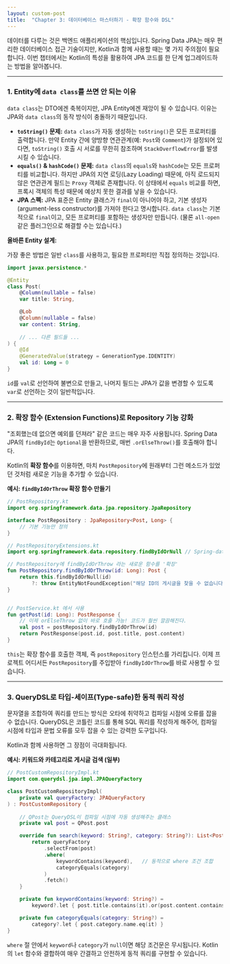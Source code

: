 ```yaml
---
layout: custom-post
title:  "Chapter 3: 데이터베이스 마스터하기 - 확장 함수와 DSL"
---
```


데이터를 다루는 것은 백엔드 애플리케이션의 핵심입니다. Spring Data JPA는 매우 편리한 데이터베이스 접근 기술이지만, Kotlin과 함께 사용할 때는 몇 가지 주의점이 필요합니다. 이번 챕터에서는 Kotlin의 특성을 활용하여 JPA 코드를 한 단계 업그레이드하는 방법을 알아봅니다.

---

### 1. Entity에 `data class`를 쓰면 안 되는 이유

`data class`는 DTO에겐 축복이지만, JPA Entity에겐 재앙이 될 수 있습니다. 이유는 JPA와 `data class`의 동작 방식이 충돌하기 때문입니다.

- **`toString()` 문제:** `data class`가 자동 생성하는 `toString()`은 모든 프로퍼티를 출력합니다. 만약 Entity 간에 양방향 연관관계(예: `Post`와 `Comment`)가 설정되어 있다면, `toString()` 호출 시 서로를 무한히 참조하며 `StackOverflowError`를 발생시킬 수 있습니다.
- **`equals()` & `hashCode()` 문제:** `data class`의 `equals`와 `hashCode`는 모든 프로퍼티를 비교합니다. 하지만 JPA의 지연 로딩(Lazy Loading) 때문에, 아직 로드되지 않은 연관관계 필드는 `Proxy` 객체로 존재합니다. 이 상태에서 `equals` 비교를 하면, 프록시 객체의 특성 때문에 예상치 못한 결과를 낳을 수 있습니다.
- **JPA 스펙:** JPA 표준은 Entity 클래스가 `final`이 아니어야 하고, 기본 생성자(argument-less constructor)를 가져야 한다고 명시합니다. `data class`는 기본적으로 `final`이고, 모든 프로퍼티를 포함하는 생성자만 만듭니다. (물론 `all-open` 같은 플러그인으로 해결할 수는 있습니다.)

**올바른 Entity 설계:**

가장 좋은 방법은 일반 `class`를 사용하고, 필요한 프로퍼티만 직접 정의하는 것입니다.

```kotlin
import javax.persistence.*

@Entity
class Post(
    @Column(nullable = false)
    var title: String,

    @Lob
    @Column(nullable = false)
    var content: String,
    
    // ... 다른 필드들 ...
) {
    @Id
    @GeneratedValue(strategy = GenerationType.IDENTITY)
    val id: Long = 0
}
```
`id`를 `val`로 선언하여 불변으로 만들고, 나머지 필드는 JPA가 값을 변경할 수 있도록 `var`로 선언하는 것이 일반적입니다.

---

### 2. 확장 함수 (Extension Functions)로 Repository 기능 강화

"조회했는데 없으면 예외를 던져라" 같은 코드는 매우 자주 사용됩니다. Spring Data JPA의 `findById`는 `Optional`을 반환하므로, 매번 `.orElseThrow()`를 호출해야 합니다.

Kotlin의 **확장 함수**를 이용하면, 마치 `PostRepository`에 원래부터 그런 메소드가 있었던 것처럼 새로운 기능을 추가할 수 있습니다.

**예시: `findByIdOrThrow` 확장 함수 만들기**

```kotlin
// PostRepository.kt
import org.springframework.data.jpa.repository.JpaRepository

interface PostRepository : JpaRepository<Post, Long> {
    // 기본 기능만 정의
}

// PostRepositoryExtensions.kt
import org.springframework.data.repository.findByIdOrNull // Spring-data-commons 2.2 부터 기본 제공

// PostRepository에 findByIdOrThrow 라는 새로운 함수를 '확장'
fun PostRepository.findByIdOrThrow(id: Long): Post {
    return this.findByIdOrNull(id)
        ?: throw EntityNotFoundException("해당 ID의 게시글을 찾을 수 없습니다: $id")
}


// PostService.kt 에서 사용
fun getPost(id: Long): PostResponse {
    // 이제 orElseThrow 없이 바로 호출 가능! 코드가 훨씬 깔끔해진다.
    val post = postRepository.findByIdOrThrow(id)
    return PostResponse(post.id, post.title, post.content)
}
```
`this`는 확장 함수를 호출한 객체, 즉 `postRepository` 인스턴스를 가리킵니다. 이제 프로젝트 어디서든 `PostRepository`를 주입받아 `findByIdOrThrow`를 바로 사용할 수 있습니다.

---

### 3. QueryDSL로 타입-세이프(Type-safe)한 동적 쿼리 작성

문자열을 조합하여 쿼리를 만드는 방식은 오타에 취약하고 컴파일 시점에 오류를 잡을 수 없습니다. QueryDSL은 코틀린 코드를 통해 SQL 쿼리를 작성하게 해주어, 컴파일 시점에 타입과 문법 오류를 모두 잡을 수 있는 강력한 도구입니다.

Kotlin과 함께 사용하면 그 장점이 극대화됩니다.

**예시: 키워드와 카테고리로 게시글 검색 (일부)**

```kotlin
// PostCustomRepositoryImpl.kt
import com.querydsl.jpa.impl.JPAQueryFactory

class PostCustomRepositoryImpl(
    private val queryFactory: JPAQueryFactory
) : PostCustomRepository {
    
    // QPost는 QueryDSL이 컴파일 시점에 자동 생성해주는 클래스
    private val post = QPost.post 

    override fun search(keyword: String?, category: String?): List<Post> {
        return queryFactory
            .selectFrom(post)
            .where(
                keywordContains(keyword),   // 동적으로 where 조건 조합
                categoryEquals(category)
            )
            .fetch()
    }

    private fun keywordContains(keyword: String?) = 
        keyword?.let { post.title.contains(it).or(post.content.contains(it)) }

    private fun categoryEquals(category: String?) = 
        category?.let { post.category.name.eq(it) }
}
```
`where` 절 안에서 `keyword`나 `category`가 `null`이면 해당 조건문은 무시됩니다. Kotlin의 `let` 함수와 결합하여 매우 간결하고 안전하게 동적 쿼리를 구현할 수 있습니다. 